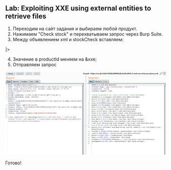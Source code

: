 ## Lab: Exploiting XXE using external entities to retrieve files
1) Переходим на сайт задания и выбираем любой продукт.
2) Нажимаем "Check stock" и перехватываем запрос через Burp Suite.
3) Между объявлением xml и stockCheck вставляем:
  <!DOCTYPE test [ <!ENTITY xxe SYSTEM "file:///etc/passwd"> ]>

4) Значение в productId меняем на &xxe;
5) Отправляем запрос

![](https://github.com/NaylyaZh99/hacking/blob/master/lab%20XXE/task1/image.png)

Готово!
